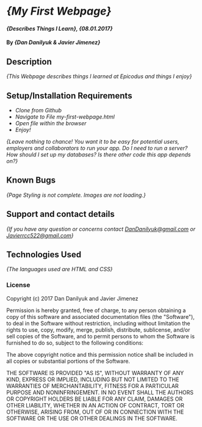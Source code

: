 # _{My First Webpage}_

#### _{Describes Things I Learn}, {08.01.2017}_

#### By _**{Dan Danilyuk & Javier Jimenez}**_

## Description

_{This Webpage describes things I learned at Epicodus and things I enjoy}_

## Setup/Installation Requirements

* _Clone from Github_
* _Navigate to File my-first-webpage.html_
* _Open file within the browser_
* _Enjoy!_

_{Leave nothing to chance! You want it to be easy for potential users, employers and collaborators to run your app. Do I need to run a server? How should I set up my databases? Is there other code this app depends on?}_

## Known Bugs

_{Page Styling is not complete. Images are not loading.}_

## Support and contact details

_{If you have any question or concerns contact DanDanilyuk@gmail.com or Javierrcc522@gmail.com}_

## Technologies Used

_{The languages used are HTML and CSS}_

### License

Copyright (c) 2017 Dan Danilyuk and Javier Jimenez

Permission is hereby granted, free of charge, to any person obtaining a copy
of this software and associated documentation files (the "Software"), to deal
in the Software without restriction, including without limitation the rights
to use, copy, modify, merge, publish, distribute, sublicense, and/or sell
copies of the Software, and to permit persons to whom the Software is
furnished to do so, subject to the following conditions:

The above copyright notice and this permission notice shall be included in all
copies or substantial portions of the Software.

THE SOFTWARE IS PROVIDED "AS IS", WITHOUT WARRANTY OF ANY KIND, EXPRESS OR
IMPLIED, INCLUDING BUT NOT LIMITED TO THE WARRANTIES OF MERCHANTABILITY,
FITNESS FOR A PARTICULAR PURPOSE AND NONINFRINGEMENT. IN NO EVENT SHALL THE
AUTHORS OR COPYRIGHT HOLDERS BE LIABLE FOR ANY CLAIM, DAMAGES OR OTHER
LIABILITY, WHETHER IN AN ACTION OF CONTRACT, TORT OR OTHERWISE, ARISING FROM,
OUT OF OR IN CONNECTION WITH THE SOFTWARE OR THE USE OR OTHER DEALINGS IN THE
SOFTWARE.
